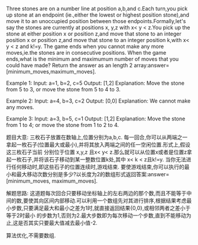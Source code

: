 
Three stones are on a number line at position a,b,and c.Each turn,you pick up  stone at an
endpoint (ie.,either the lowest or highest position stone),and move it to an unoccupied 
position between those endpoints.Formally,let's say the stones are currently at positions x,
y,z with x< y < z.You pick up the stone at either position x or position z,and move that stone to an integer position x or position z,and move that stone to an integer position k,with x< y < z and k!=y.
The game ends when you cannot make any more moves,ie.the stones are in consecutive positions.
When the game ends,what is the minimum and maximumum number of moves that you could have made?
Return the answer as an length 2 array:answer=[minimum_moves,maximum_moves].

Example 1:
Input: a=1, b=2, c=5
Output: [1,2]
Explanation: Move the stone from 5 to 3, or move the stone from 5 to 4 to 3.

Example 2:
Input: a=4, b=3, c=2
Output: [0,0]
Explanation: We cannot make any moves.

Example 3:
Input: a=3, b=5, c=1
Output: [1,2]
Explanation: Move the stone from 1 to 4; or move the stone from 1 to 2 to 4.

题目大意:
三枚石子放置在数轴上,位置分别为a,b,c.
每一回合,你可以从两端之一拿起一枚石子(位置最大或最小),并将其放入两端之间的任一空闲位置.形式上,假设这三枚石子当前
分别位于位置 x,y,z 且x< y< z.那么就可以从位置x或者是位置z拿起一枚石子,并将该石子移动到某一整数位置k处,其中
x< k < z且k!=y.
当你无法进行任何移动时,即这些石子的位置连续时,游戏结束.
要使游戏结束,你可以执行的最小和最大移动次数分别是多少?以长度为2的数组形式返回答案:answer=[minimum_moves, 
maximum_moves].

解题思路:
这道题每次回合只要移动坐标轴上的左右两边的那个数,而且不能等于中间的数,要使其向区间内部移动.可以利用一个数组先对其进行排序,根据结果考虑最小步数,只要满足最大和最小之差为1时,就直接返回结果{0,0},或相邻两者之差小于等于2时最小
的步数为1,否则为2.最大步数即为每次移动一个步数,直到不能移动为止,这是否其实只要最大值减去最小值-2.

算法优化,不需要数组.


